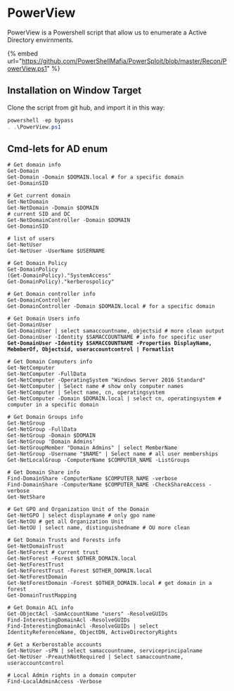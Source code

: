 # PowerView

PowerView is a Powershell script that allow us to enumerate a Active Directory envirnments.

{% embed url="https://github.com/PowerShellMafia/PowerSploit/blob/master/Recon/PowerView.ps1" %}

## Installation on Window Target

Clone the script from git hub, and import it in this way:

```powershell
powershell -ep bypass
. .\PowerView.ps1
```



## Cmd-lets for AD enum

<pre class="language-powershell" data-overflow="wrap"><code class="lang-powershell"># Get domain info
Get-Domain
Get-Domain -Domain $DOMAIN.local # for a specific domain
Get-DomainSID

# Get current domain
Get-NetDomain
Get-NetDomain -Domain $DOMAIN
# current SID and DC
Get-NetDomainController -Domain $DOMAIN 
Get-DomainSID

# list of users
Get-NetUser
Get-NetUser -UserName $USERNAME

# Get Domain Policy
Get-DomainPolicy
(Get-DomainPolicy)."SystemAccess"
Get-DomainPolicy)."kerberospolicy"

# Get Domain controller info
Get-DomainController
Get-DomainController -Domain $DOMAIN.local # for a specific domain

# Get Domain Users info
Get-DomainUser
Get-DomainUser | select samaccountname, objectsid # more clean output
Get-DomainUser -Identity $SAMACCOUNTNAME # info for specific user
<strong>Get-DomainUser -Identity $SAMACCOUNTNAME -Properties DisplayName, MebmberOf, Objectsid, useraccountcontrol | Formatlist
</strong>
# Get Domain Computers info
Get-NetComputer
Get-NetComputer -FullData
Get-NetComputer -OperatingSystem "Windows Server 2016 Standard"
Get-NetComputer | Select name # show only computer names
Get-NetComputer | Select name, cn, operatingsystem
Get-NetComputer -Domain $DOMAIN.local | select cn, operatingsystem # computer in a specific domain

# Get Domain Groups info
Get-NetGroup
Get-NetGroup -FullData
Get-NetGroup -Domain $DOMAIN
Get-NetGroup 'Domain Admins'
Get-NetGroupMember "Domain Admins" | select MemberName 
Get-NetGroup -Username "$NAME" | Select name # all user memberships
Get-NetLocalGroup -ComputerName $COMPUTER_NAME -ListGroups

# Get Domain Share info
Find-DomainShare -ComputerName $COMPUTER_NAME -verbose
Find-DomainShare -ComputerName $COMPUTER_NAME -CheckShareAccess -verbose
Get-NetShare

# Get GPO and Organization Unit of the Domain
Get-NetGPO | select displayname # only gpo name
Get-NetOU # get all Organization Unit 
Get-NetOU | select name, distinguishedname # OU more clean

# Get Domain Trusts and Forests info
Get-NetDomainTrust
Get-NetForest # current trust
Get-NetForest -Forest $OTHER_DOMAIN.local
Get-NetForestTrust
Get-NetForestTrust -Forest $OTHER_DOMAIN.local
Get-NetForestDomain
Get-NetForestDomain -Forest $OTHER_DOMAIN.local # get domain in a forest
Get-DomainTrustMapping 

# Get Domain ACL info
Get-ObjectAcl -SamAccountName "users" -ResolveGUIDs
Find-InterestingDomainAcl -ResolveGUIDs
Find-InterestingDomainAcl -ResolveGUIDs | select IdentityReferenceName, ObjectDN, ActiveDirectoryRights

# Get a Kerberostable accounts
Get-NetUser -sPN | select samaccountname, serviceprincipalname
Get-NetUser -PreauthNotRequired | Select samaccountname, useraccountcontrol

# Local Admin rights in a domain computer
Find-LocalAdminAccess -Verbose
</code></pre>

